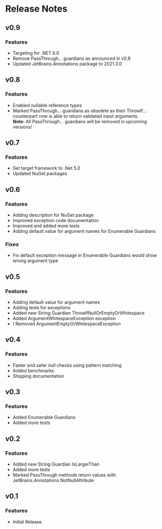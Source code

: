 # Release Notes

## v0.9

### Features

* Targeting for .NET 6.0
* Remove PassThrough... guardians as announced in v0.8
* Updated JetBrains.Annotations package to 2021.3.0

## v0.8

### Features

* Enabled nullable reference types
* Marked PassThrough... guardians as obsolete as their ThrowIf... counterpart now is able to return validated input arguments.  
**Note**: All PassThrough... guardians will be removed in upcoming versions!

## v0.7

### Features

* Set target framework to .Net 5.0
* Updated NuGet packages

## v0.6

### Features

* Adding description for NuGet package
* Improved exception code documentation
* Improved and added more tests
* Adding default value for argument names for Enumerable Guardians

### Fixes

* Fix default exception message in Enumerable Guardians would show wrong argument type

## v0.5

### Features

* Adding default value for argument names
* Adding tests for exceptions
* Added new String Guardian ThrowIfNullOrEmptyOrWhitespace
* Added ArgumentWhitespaceException exception
* ! Removed ArgumentEmptyOrWhitespaceException

## v0.4

### Features

* Faster and safer null checks using pattern matching
* Added benchmarks
* Shipping documentation

## v0.3

### Features

* Added Enumerable Guardians
* Added more tests

## v0.2

### Features

* Added new String Guardian IsLargerThan
* Added more tests
* Marked PassThrough methods return values with JetBrains.Annotations.NotNullAttribute

## v0.1

### Features

* Initial Release
